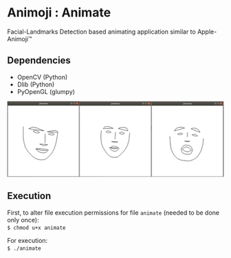 # Animoji : Animate
Facial-Landmarks Detection based animating application similar to Apple-Animoji&trade;

<h2>Dependencies</h2>
<ul>
  <li>OpenCV (Python)</li>
  <li>Dlib (Python)</li>
  <li>PyOpenGL (glumpy)</li>
</ul>

<p>
  <kbd><img src="./demo/img.jpeg"></kbd>
</p>
<h2>Execution</h2>
<p>First, to alter file execution permissions for file <code>animate</code> (needed to be done only once):</br>
<code>$ chmod u+x animate</code></p>
<p>For execution:</br>
<code>$ ./animate</code></p>
